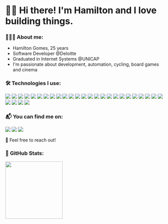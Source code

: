 # 👋🏻 Hi there! I'm Hamilton and I love building things.

### 🧑🏻‍💻 **About me:**

* Hamilton Gomes, 25 years
* Software Developer @Deloitte
* Graduated in Internet Systems @UNICAP
* I'm passionate about development, automation, cycling, board games and cinema

### 🛠️ **Technologies I use:**

<p align="left">
<img src="https://img.shields.io/badge/Java-3DB723?style=for-the-badge&logo=openjdk&logoColor=white"/>
<img src="https://img.shields.io/badge/Spring-3DB723?style=for-the-badge&logo=spring&logoColor=white"/>
<img src="https://img.shields.io/badge/Apache%20Maven-0F5700?style=for-the-badge&logo=apachemaven&logoColor=white"/>
<img src="https://img.shields.io/badge/Hibernate-0F5700?style=for-the-badge&logo=hibernate&logoColor=white"/>
<img src="https://img.shields.io/badge/JWT-0F5700?style=for-the-badge&logo=jsonwebtokens&logoColor=white"/>
<img src="https://img.shields.io/badge/JUnit-3DB723?style=for-the-badge&logo=junit5&logoColor=white"/>
<img src="https://img.shields.io/badge/Mockito-0F5700?style=for-the-badge&logo=mockito&logoColor=white"/>
<img src="https://img.shields.io/badge/MySQL-3DB723?style=for-the-badge&logo=mysql&logoColor=white"/>
<img src="https://img.shields.io/badge/PostgreSQL-3DB723?style=for-the-badge&logo=postgresql&logoColor=white"/>
<img src="https://img.shields.io/badge/SQL%20Server-0F5700?style=for-the-badge&logo=microsoftsqlserver&logoColor=white"/>
<img src="https://img.shields.io/badge/MongoDB-0F5700?style=for-the-badge&logo=mongodb&logoColor=white"/>
<img src="https://img.shields.io/badge/Azure-3DB723?style=for-the-badge&logo=microsoftazure&logoColor=white"/>
<img src="https://img.shields.io/badge/Git-3DB723?style=for-the-badge&logo=git&logoColor=white"/>
<img src="https://img.shields.io/badge/GitHub-0F5700?style=for-the-badge&logo=github&logoColor=white"/>
<img src="https://img.shields.io/badge/GitHub%20Actions-3DB723?style=for-the-badge&logo=githubactions&logoColor=white"/>
<img src="https://img.shields.io/badge/Docker-0F5700?style=for-the-badge&logo=docker&logoColor=white"/>
<img src="https://img.shields.io/badge/SonarQube-3DB723?style=for-the-badge&logo=sonarqube&logoColor=white"/>
<img src="https://img.shields.io/badge/RabbitMQ-0F5700?style=for-the-badge&logo=rabbitmq&logoColor=white"/>
<img src="https://img.shields.io/badge/-Swagger-3DB723?style=for-the-badge&logo=swagger&logoColor=white"/>
<img src="https://img.shields.io/badge/Postman-3DB723?style=for-the-badge&logo=postman&logoColor=white"/>
<img src="https://img.shields.io/badge/TypeScript-3DB723?style=for-the-badge&logo=typescript&logoColor=white"/>
<img src="https://img.shields.io/badge/Angular-0F5700?style=for-the-badge&logo=angular&logoColor=white"/>
<img src="https://img.shields.io/badge/Python-3DB723?style=for-the-badge&logo=python&logoColor=white"/>
<img src="https://img.shields.io/badge/android%20studio-0F5700?style=for-the-badge&logo=android%20studio&logoColor=white"/>
<img src="https://img.shields.io/badge/IntelliJIDEA-3DB723.svg?style=for-the-badge&logo=intellij-idea&logoColor=white"/>
<img src="https://img.shields.io/badge/pycharm-3DB723?style=for-the-badge&logo=pycharm&logoColor=white&color=3DB723&labelColor=3DB723"/>
<img src="https://img.shields.io/badge/visual%20studio%20code-3DB723?logo=visual-studio-code&style=for-the-badge&logoColor=white"/>
<img src="https://img.shields.io/badge/jira-3DB723?logo=jira&style=for-the-badge&logoColor=white"/>
<img src="https://img.shields.io/badge/confluence-%3DB723.svg?style=for-the-badge&logo=confluence&logoColor=white"/>

</p>

### 📬 **You can find me on:**

<div>
<a href="https://www.linkedin.com/in/hamiltongomes-8/"><img src="https://img.shields.io/badge/LinkedIn-3DB723?style=for-the-badge&logo=linkedin&logoColor=white"></a>
<a href="mailto:hamilton.gomes8@hotmail.com"><img src="https://img.shields.io/badge/Microsoft_Outlook-157B00?style=for-the-badge&logo=microsoft-outlook&logoColor=white"></a>
<a href="https://www.hackerrank.com/profile/hamilton_gomes8"><img src="https://img.shields.io/badge/-Hackerrank-3DB723?style=for-the-badge&logoColor=white"></a>
</div>

💬 Feel free to reach out!

### 🚀 **GitHub Stats:**

<div>
    <img height="180em" src="https://github-readme-stats.vercel.app/api/top-langs/?username=hamiltonGomes&layout=compact&langs_count=7&theme=chartreuse-dark"/>
</div>
